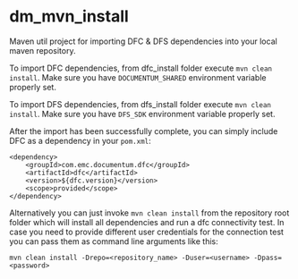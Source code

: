 # dm_mvn_install
Maven util project for importing DFC &amp; DFS dependencies into your local maven repository.

To import DFC dependencies, from dfc_install folder execute `mvn clean install`. Make sure you have `DOCUMENTUM_SHARED` environment variable properly set.

To import DFS dependencies, from dfs_install folder execute `mvn clean install`. Make sure you have `DFS_SDK` environment variable properly set.

After the import has been successfully complete, you can simply include DFC as a dependency in your `pom.xml`:
```
<dependency>
	<groupId>com.emc.documentum.dfc</groupId>
	<artifactId>dfc</artifactId>
	<version>${dfc.version}</version>
	<scope>provided</scope>
</dependency>
```

Alternatively you can just invoke `mvn clean install` from the repository root folder which will install all dependencies and run a dfc connectivity test. In case you need to provide different user credentials for the connection test you can pass them as command line arguments like this:
```
mvn clean install -Drepo=<repository_name> -Duser=<username> -Dpass=<password>
```
